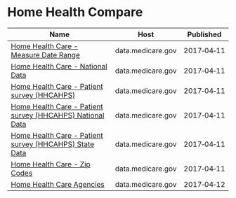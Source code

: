 # Home Health Compare

Name | Host | Published
---- | ---- | ---------
[Home Health Care - Measure Date Range](../datasets/c886-nwpj.md) | data.medicare.gov | 2017&#x2011;04&#x2011;11
[Home Health Care - National Data](../datasets/97z8-de96.md) | data.medicare.gov | 2017&#x2011;04&#x2011;11
[Home Health Care - Patient survey (HHCAHPS)](../datasets/ccn4-8vby.md) | data.medicare.gov | 2017&#x2011;04&#x2011;11
[Home Health Care - Patient survey (HHCAHPS) National Data](../datasets/vxub-6swi.md) | data.medicare.gov | 2017&#x2011;04&#x2011;11
[Home Health Care - Patient survey (HHCAHPS) State Data](../datasets/m5jg-jg7i.md) | data.medicare.gov | 2017&#x2011;04&#x2011;11
[Home Health Care - Zip Codes](../datasets/m5eg-upu5.md) | data.medicare.gov | 2017&#x2011;04&#x2011;11
[Home Health Care Agencies](../datasets/6jpm-sxkc.md) | data.medicare.gov | 2017&#x2011;04&#x2011;12

